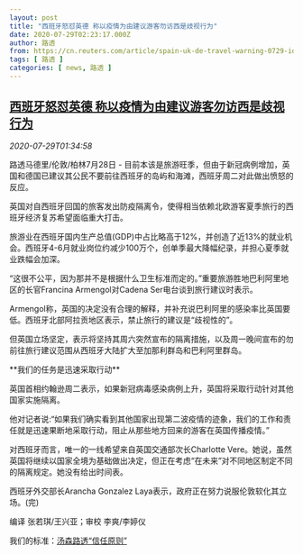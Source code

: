 ```yaml
---
layout: post
title: "西班牙怒怼英德 称以疫情为由建议游客勿访西是歧视行为"
date: 2020-07-29T02:23:17.000Z
author: 路透
from: https://cn.reuters.com/article/spain-uk-de-travel-warning-0729-idCNKCS24U052
tags: [ 路透 ]
categories: [ news, 路透 ]
---
```

<!--1595989397000-->
[西班牙怒怼英德 称以疫情为由建议游客勿访西是歧视行为](https://cn.reuters.com/article/spain-uk-de-travel-warning-0729-idCNKCS24U052)
------

<div>
<div><i>2020-07-29T01:34:58</i></div><div class="StandardArticleBody_body"><p>路透马德里/伦敦/柏林7月28日 - 目前本该是旅游旺季，但由于新冠病例增加，英国和德国已建议其公民不要前往西班牙的岛屿和海滩，西班牙周二对此做出愤怒的反应。 </p><p>英国对自西班牙回国的旅客发出防疫隔离令，使得相当依赖北欧游客夏季旅行的西班牙经济复苏希望面临重大打击。 </p><p>旅游业在西班牙国内生产总值(GDP)中占比略高于12%，并创造了近13%的就业机会。西班牙4-6月就业岗位约减少100万个，创单季最大降幅纪录，并担心夏季就业跌幅会加深。 </p><p>“这很不公平，因为那并不是根据什么卫生标准而定的。”重要旅游胜地巴利阿里地区的长官Francina Armengol对Cadena Ser电台谈到旅行建议时表示。 </p><p>Armengol称，英国的决定没有合理的解释，并补充说巴利阿里的感染率比英国要低。西班牙北部阿拉贡地区表示，禁止旅行的建议是“歧视性的”。 </p><p>但英国立场坚定，表示将坚持其周六突然宣布的隔离措施，以及周一晚间宣布的勿前往旅行建议范围从西班牙大陆扩大至加那利群岛和巴利阿里群岛。  </p><p>**我们的任务是迅速采取行动** </p><p>英国首相约翰逊周二表示，如果新冠病毒感染病例上升，英国将采取行动针对其他国家实施隔离。 </p><p>他对记者说:“如果我们确实看到其他国家出现第二波疫情的迹象，我们的工作和责任就是迅速果断地采取行动，阻止从那些地方回来的游客在英国传播疫情。” </p><p>对西班牙而言，唯一的一线希望来自英国交通部次长Charlotte Vere。她说，虽然英国将继续以国家全境为基础做出决定，但正在考虑“在未来”对不同地区制定不同的隔离规定。她没有给出时间表。 </p><p>西班牙外交部长Arancha Gonzalez Laya表示，政府正在努力说服伦敦软化其立场。(完) </p><div class="Attribution_container"><div class="Attribution_attribution"><p class="Attribution_content">编译 张若琪/王兴亚；审校 李爽/李婷仪 </p></div></div><div class="StandardArticleBody_trustBadgeContainer"><span class="StandardArticleBody_trustBadgeTitle">我们的标准：</span><span class="trustBadgeUrl"><a href="https://www.thomsonreuters.cn/content/dam/openweb/documents/pdf/china/brochures/about-us-1.pdf">汤森路透“信任原则”</a></span></div></div>
</div>
